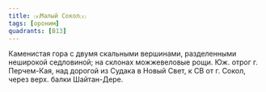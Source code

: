 ```yaml
---
title: ⒜Малый Сокол⒵
tags: [ороним]
quadrants: [В13]
---
```


Каменистая гора с двумя скальными вершинами, разделенными неширокой седловиной;
на склонах можжевеловые рощи. Юж. отрог г. Перчем-Кая, над дорогой из Судака в
Новый Свет, к СВ от г. Сокол, через верх. балки Шайтан-Дере.
